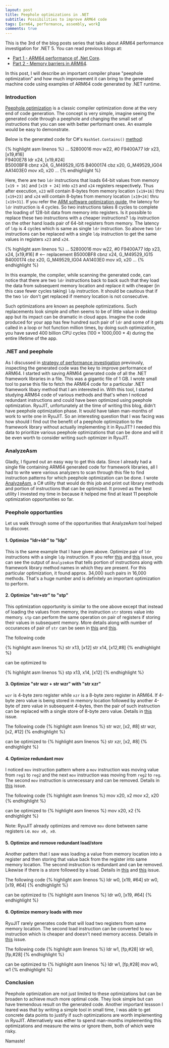 ```yaml
---
layout: post
title: Peephole optimizations in .NET
subtitle: Possibilities to improve ARM64 code
tags: [arm64, performance, assembly, work]
comments: true
---
```


This is the 3rd of the blog posts series that talks about ARM64 performance investigation for .NET 5. You can read previous blogs at:
*  [Part 1 - ARM64 performance of .Net Core](..\2020-06-30-Dotnet-Arm64-Performance).
*  [Part 2 - Memory barriers in ARM64](..\2020-07-02-ARM64-Memory-Barriers).

In this post, I will describe an important compiler phase "peephole optimization" and how much improvement it can bring to the generated machine code using examples of ARM64 code generated by .NET runtime.


### Introduction

[Peephole optimization](https://en.wikipedia.org/wiki/Peephole_optimization) is a classic compiler optimization done at the very end of code generation. The concept is very simple, imagine seeing the generated code through a peephole and changing the small set of instructions that you can see with better performant ones. An example would be easy to demonstrate. 

Below is the generated code for C#'s `HashSet.Contains()` [method](https://github.com/dotnet/runtime/blob/6c2f5feef38c8561f54fc2aeeab00ba95a5c9d38/src/libraries/System.Private.CoreLib/src/System/Collections/Generic/HashSet.cs#L199):

{% highlight asm linenos %}
        ...
        52800016          mov     w22, #0
        F9400A77          ldr     x23, [x19,#16]      
        F9400E78          ldr     x24, [x19,#24]      
        B5000BF8          cbnz    x24, G_M49529_IG15
        B4000174          cbz     x20, G_M49529_IG04
        AA1403E0          mov     x0, x20
        ...
{% endhighlight %}

Here, there are two `ldr` instructions that loads 64-bit values from memory `[x19 + 16]` and `[x19 + 24]` into `x23` and `x24` registers respectively. Thus after execution, `x23` will contain 8-bytes from memory location `[x19+16]` thru `[x19+23]` and `x24` will contain 8-bytes from memory location `[x19+24]` thru `[x19+31]`. If you refer the [ARM software optimization guide](https://www.google.com/url?sa=t&rct=j&q=&esrc=s&source=web&cd=&cad=rja&uact=8&ved=2ahUKEwiGs9brqZPqAhX7JTQIHZvcAkAQFjAAegQIBRAC&url=https%3A%2F%2Fstatic.docs.arm.com%2Fswog307215%2Fa%2FArm_Cortex-A76_Software_Optimization_Guide.pdf&usg=AOvVaw2fSA7Vv6dOhvguevnFdP1e), the latency for `ldr` instruction is 4 cycles. So two instructions takes 8 cycles to complete the loading of 128-bit data from memory into registers. Is it possible to replace these two instructions with a cheaper instructions? `ldp` instruction on the other hand loads pair of 64-bit registers from memory. The latency of `ldp` is 4 cycles which is same as single `ldr` instruction. So above two `ldr` instructions can be replaced with a single `ldp` instruction to get the same values in registers `x23` and `x24`.

{% highlight asm linenos %}
        ...
        52800016          mov     w22, #0
        F9400A77          ldp     x23, x24, [x19,#16] # <-- replacement
        B5000BF8          cbnz    x24, G_M49529_IG15
        B4000174          cbz     x20, G_M49529_IG04
        AA1403E0          mov     x0, x20
        ...
{% endhighlight %}

In this example, the compiler, while scanning the generated code, can notice that there are two `ldr` instructions back to back such that they load the data from subsequent memory location and replace it with cheaper (in this case fewer cycles taking) `ldp` instruction. It should be cautious that if the two `ldr` don't get replaced if memory location is not consecutive. 

Such optimizations are known as peephole optimizations. Such replacements look simple and often seems to be of little value in desktop app but its impact can be dramatic in cloud apps. Imagine the code produced for your app has few hundred such pair of `ldr` and some of it gets called in a loop or hot function million times, by doing such optimization, you have saved 400 billion CPU cycles (100 * 1000,000 * 4) during the entire lifetime of the app.

### .NET and peephole

As I discussed in [strategy of performance investigation](..\2020-06-30-Dotnet-Arm64-Performance) previously, inspecting the generated code was the key to improve performance of ARM64. I started with saving ARM64 generated code of all the .NET framework libraries in a file. This was a gigantic file of 1 GB. I wrote small tool to parse this file to fetch the ARM64 code for a particular .NET framework libary method that I am interested in. With this tool, I started studying ARM64 code of various methods and that's when I noticed redundant instructions and could have been optimized using peephole optimization. RyuJIT, unfortunately at the time of writing this blog, didn't have peephole optimization phase. It would have taken man-months of work to write one in RyuJIT. So an interesting question that I was facing was how should I find out the benefit of a peephole optimization to the framework library without actually implementing it in RyuJIT? I needed this data to prioritize various peephole optimizations that can be done and will it be even worth to consider writing such optimizer in RyuJIT.

### AnalyzeAsm

Gladly, I figured out an easy way to get this data. Since I already had a single file containing ARM64 generated code for framework libraries, all I had to write were various analyzers to scan through this file to find instruction patterns for which peephole optimization can be done. I wrote [AnalyzeAsm](https://github.com/dotnet/jitutils/tree/master/src/AnalyzeAsm), a C# utility that would do this job and print out library methods and portion of instructions that can be optimized. It proved as the best utility I invested my time in because it helped me find at least 11 peephole optimization opportunities so far. 

### Peephole opportunties 

Let us walk through some of the opportunities that AnalyzeAsm tool helped to discover.

#### 1. Optimize "ldr+ldr" to "ldp"

This is the same example that I have given above. Optimize pair of `ldr` instructions with a single `ldp` instruction. If you refer [this](https://github.com/dotnet/runtime/issues/35132) and [this](https://github.com/dotnet/runtime/issues/35130) issue, you can see the output of `AnalyzeAsm` that tells portion of instructions along with framework library method names in which they are present. For this particular optimization, it found approx. 34,000 such pairs in 16,000 methods. That's a huge number and is definitely an important optimization to perform.

#### 2. Optimize "str+str" to "stp"

This optimization opportunity is similar to the one above except that instead of loading the values from memory, the instruction `str` stores value into memory. `stp` can perform the same operation on pair of registers if storing their values in subsequent memory. More details along with number of occurances of pair of `str` can be seen in [this](https://github.com/dotnet/runtime/issues/35133) and [this](https://github.com/dotnet/runtime/issues/35134).

The following code

{% highlight asm linenos %}
str     x13, [x12]
str     x14, [x12,#8]
{% endhighlight %}

can be optimized to 

{% highlight asm linenos %}
stp x13, x14, [x12]
{% endhighlight %}

#### 3. Optimize "str wzr + str wzr" with "str xzr"

 `wzr` is 4-byte zero register while `xzr` is a 8-byte zero register in ARM64. If 4-byte zero value is being stored in memory location followed by another 4-byte of zero value in subsequent 4-bytes, then the pair of such instruction can be replaced with a single store of 8-byte zero value. Details in [this](https://github.com/dotnet/runtime/issues/35136) issue.
 
 The following code
{% highlight asm linenos %}
str     wzr, [x2, #8]
str     wzr, [x2, #12]
{% endhighlight %}

can be optimized to 
{% highlight asm linenos %}
str     xzr, [x2, #8]
{% endhighlight %}
 

#### 4. Optimize redundant mov

 I noticed `mov` instruction pattern where a `mov` instruction was moving value from `reg1` to `reg2` and the next `mov` instruction was moving from `reg2` to `reg`. The second `mov` instruction is unnecessary and can be removed. Details in [this](https://github.com/dotnet/runtime/issues/35252) issue.

  The following code
{% highlight asm linenos %}
mov     x20, x2
mov     x2, x20
{% endhighlight %}

can be optimized to 
{% highlight asm linenos %}
mov     x20, x2
{% endhighlight %}
 
 Note: RyuJIT already optimizes and remove `mov` done between same registers i.e. `mov x0, x0`.

#### 5. Optimize and remove redundant load/store

Another pattern that I saw was loading a value from memory location into a register and then storing that value back from the register into same memory location. The second instruction is redundant and can be removed. Likewise if there is a store followed by a load. Details in [this](https://github.com/dotnet/runtime/issues/35613) and [this](https://github.com/dotnet/runtime/issues/35614) issue.

  The following code
{% highlight asm linenos %}
ldr     w0, [x19, #64]
str     w0, [x19, #64]
{% endhighlight %}

can be optimized to 
{% highlight asm linenos %}
ldr     w0, [x19, #64]
{% endhighlight %}

#### 6. Optimize memory loads with mov

RyuJIT rarely generates code that will load two registers from same memory location. The second load instruction can be converted to `mov` instruction which is cheaper and doesn't need memory access. Details in [this](https://github.com/dotnet/runtime/issues/35141) issue.

  The following code
{% highlight asm linenos %}
ldr     w1, [fp,#28]
ldr     w0, [fp,#28]
{% endhighlight %}

can be optimized to 
{% highlight asm linenos %}
ldr     w1, [fp,#28]
mov     w0, w1
{% endhighlight %}

### Conclusion

Peephole optimization are not just limited to these optimizations but can be broaden to achieve much more optimal code. They look simple but can have tremendous result on the generated code. Another important lessson I leared was that by writing a simple tool in small time, I was able to get concrete data points to justify if such optimizations are worth implementing in RyuJIT. Alternatively was either to spend man-months implementing this optimizations and measure the wins or ignore them, both of which were risky.

Namaste!